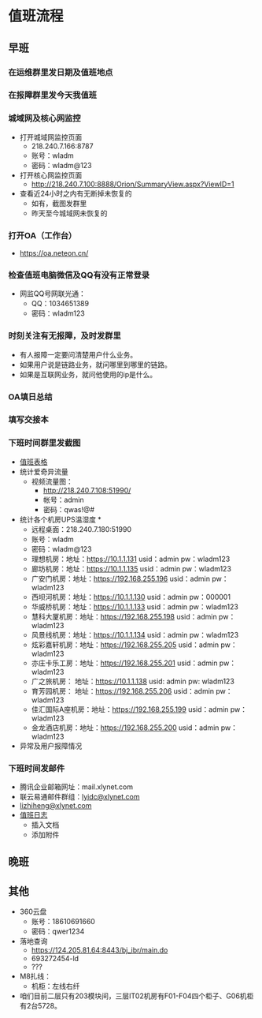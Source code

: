 # 值班流程
## 早班
### 在运维群里发日期及值班地点
### 在报障群里发今天我值班
### 城域网及核心网监控
* 打开城域网监控页面
    * 218.240.7.166:8787
    * 账号：wladm
    * 密码：wladm@123
* 打开核心网监控页面
    * http://218.240.7.100:8888/Orion/SummaryView.aspx?ViewID=1
* 查看近24小时之内有无断掉未恢复的
    * 如有，截图发群里
	* 昨天至今城域网未恢复的
### 打开OA（工作台）
* https://oa.neteon.cn/
### 检查值班电脑微信及QQ有没有正常登录
* 网监QQ号网联光通：
	* QQ：1034651389
	* 密码：wladm123
### 时刻关注有无报障，及时发群里
* 有人报障一定要问清楚用户什么业务。
* 如果用户说是链路业务，就问哪里到哪里的链路。
* 如果是互联网业务，就问他使用的ip是什么。
### OA填日总结
### 填写交接本
### 下班时间群里发截图
* [值班表格](值班表格.docx)
*  统计爱奇异流量
   * 视频流量图：
       * http://218.240.7.108:51990/
       * 帐号：admin
       * 密码：qwas!@#
*  统计各个机房UPS温湿度
    * 
    * 远程桌面：218.240.7.180:51990
	* 账号：wladm
	* 密码：wladm@123
	* 理想机房：地址：https://10.1.1.131     usid：admin  pw：wladm123
	* 廊坊机房：地址：https://10.1.1.135     usid：admin  pw：wladm123
	* 广安门机房：地址：https://192.168.255.196   usid：admin  pw：wladm123
	* 西坝河机房：地址：https://10.1.1.130   usid：admin  pw：000001
	* 华威桥机房：地址：https://10.1.1.133   usid：admin  pw：wladm123
	* 慧科大厦机房：地址：https://192.168.255.198  usid：admin  pw：wladm123
	* 风景线机房：地址：https://10.1.1.134  usid：admin  pw：wladm123
	* 炫彩嘉轩机房：地址：https://192.168.255.205  usid：admin  pw：wladm123
	* 亦庄卡乐工房：地址：https://192.168.255.201  usid：admin  pw：wladm123
	* 广之旅机房： 地址：https://10.1.1.138  usid: admin  pw: wladm123
	* 育芳园机房： 地址：https://192.168.255.206   usid：admin  pw：wladm123
	* 佳汇国际A座机房：地址：https://192.168.255.199   usid：admin  pw：wladm123
	* 金龙酒店机房：地址：https://192.168.255.200   usid：admin  pw：wladm123
*  异常及用户报障情况
### 下班时间发邮件
* 腾讯企业邮箱网址：mail.xlynet.com
* 联云易通邮件群组：lyidc@xlynet.com
* lizhiheng@xlynet.com
* [值班日志](值班日志.xls)
    * 插入文档
    * 添加附件
## 晚班
## 其他
* 360云盘
	* 账号：18610691660
	* 密码：qwer1234
* 落地查询
    * https://124.205.81.64:8443/bj_ibr/main.do
	* 693272454-ld
	* ???
* M8扎线：
	* 机柜：左线右纤
* 咱们目前二层只有203模块间，三层IT02机房有F01-F04四个柜子、G06机柜有2台5728。









